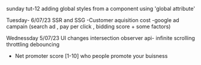 sunday 
tut-12
adding global styles from a component using 'global attribute'
 <style jsx global>
            {`
          .xy{
              background:green;
              padding:1rem 3rem;
              border-radius:12px;
          }
          `}
         </style>

Tuesday- 6/07/23
SSR and SSG
-Customer aquisition cost
-google ad campain (search ad , pay per click , bidding score + some factors)

Wednessday
5/07/23
UI changes
intersection observer api-
infinite scrolling
throttling
debouncing
- Net promoter score [1-10] who people promote your buisness